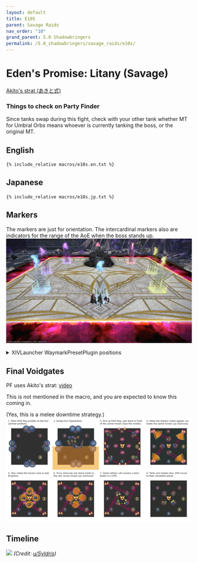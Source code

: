 ```yaml
---
layout: default
title: E10S
parent: Savage Raids
nav_order: "10"
grand_parent: 5.0 Shadowbringers
permalink: /5.0_shadowbringers/savage_raids/e10s/
---
```


# Eden's Promise: Litany (Savage)

[Akito's strat (あきと式)](https://youtu.be/mLFIYKvt3QY)

### Things to check on Party Finder

Since tanks swap during this fight, check with your other tank whether MT for Umbral Orbs means whoever is currently tanking the boss, or the original MT.

## English
```
{% include_relative macros/e10s.en.txt %}
```

## Japanese
```
{% include_relative macros/e10s.jp.txt %}
```

## Markers

The markers are just for orientation. The intercardinal markers also are indicators for the range of the AoE when the boss stands up. 
![](images/markers.jpg)
<details markdown=block>
<summary>XIVLauncher WaymarkPresetPlugin positions</summary>

```json
{
  "Name":"E10S",
  "MapID":748,
  "A":{"X":100.0,"Y":0.0,"Z":84.444,"ID":0,"Active":true},
  "B":{"X":115.556,"Y":0.0,"Z":100.0,"ID":1,"Active":true},
  "C":{"X":100.0,"Y":0.0,"Z":115.556,"ID":2,"Active":true},
  "D":{"X":84.444,"Y":0.0,"Z":100.0,"ID":3,"Active":true},
  "One":{"X":111.0,"Y":0.0,"Z":89.0,"ID":4,"Active":true},
  "Two":{"X":111.0,"Y":0.0,"Z":111.0,"ID":5,"Active":true},
  "Three":{"X":89.0,"Y":0.0,"Z":111.0,"ID":6,"Active":true},
  "Four":{"X":89.0,"Y":0.0,"Z":89.0,"ID":7,"Active":true}
}
```

</details>

## Final Voidgates

PF uses Akito's strat: [video](https://youtu.be/mLFIYKvt3QY&t=743)

This is not mentioned in the macro, and you are expected to know this coming in.

(Yes, this is a melee downtime strategy.)
![](images/final_voidgates.jpg)

## Timeline

![](https://i.redd.it/y9lvuc18co661.png)
*(Credit: [u/Syldris](https://www.reddit.com/r/ffxiv/comments/kg6pd6/e10s_timeline_image/))*